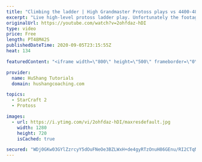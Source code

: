 ```yaml
---
title: "Climbing the ladder | High Grandmaster Protoss plays vs 4400-4800 players"
excerpt: "Live high-level protoss ladder play. Unfortunately the footage came out quite choppy at some points and I was considering just not posting today, but I will post it anyways in case a few of you want to watch still. I'm trying to figure out what the cause of the lag is and hopefully I can get some cleaner"
originalUrl: https://youtube.com/watch?v=2ohfdaz-hDI
type: video
price: Free
length: PT48M42S
publishedDateTime: 2020-09-05T23:15:55Z
heat: 134

featuredContent: "<iframe width=\"800\" height=\"500\" frameborder=\"0\" src=\"https://www.youtube.com/embed/2ohfdaz-hDI\" allow=\"accelerometer; autoplay; encrypted-media; gyroscope; picture-in-picture\" allowfullscreen></iframe>"

provider:
  name: HuShang Tutorials
  domain: hushangcoaching.com

topics:
  - StarCraft 2
  - Protoss

images:
  - url: https://i.ytimg.com/vi/2ohfdaz-hDI/maxresdefault.jpg
    width: 1280
    height: 720
    isCached: true

secured: "WDj0GKw03GYlZzrcyY5dOuFNeOe3BZLWxH+de4gyRTzOnuH86GEnu/RI2CTqNafalBCHv7UnlUVz8qwcbJotp55hAAkDN4Z2IsuNYF7NYRF/ASq+Wy3tEK4YlIfSwFJFmGrnzOowzCyMFvNyKl/v7cPA5nP6Ddv7ZiOAUMHXm7M4X5jHGGKQ9ekvfpLNBYCWNd66k/2/dWSixAtYhtp5nbI/ZMElF7eLQ4xLql7Hbu5atZauGyfMh7TTx4H+aamzP1PwYP7YFdTAVfi4e4qLY5psOHerXveKtODsH4DOZnU1Ier+mHHs6vUJn+wcRPYT2I5gMnxWoSscpHkLnDpQFyEIygZEKN/HcNhGlT0C95WLo3MuuKu9Avxn0DjqaTimdDYcR6weCsdGLPNVBOAN0KTMWNyZZU5fZYy9mSzSLTc=;P1CFQak1Pn66CfG6kBRt3Q=="
---
```


